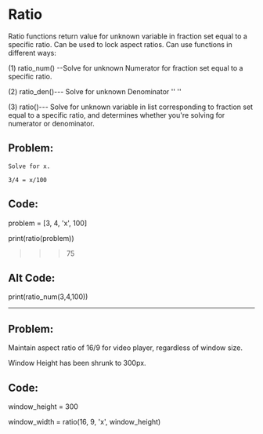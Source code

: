 # Ratio
Ratio functions return value for unknown variable in fraction set equal to a specific ratio.
Can be used to lock aspect ratios. 
Can use functions in different ways: 

(1) ratio_num() --Solve for unknown Numerator for fraction set equal to a specific ratio.

(2) ratio_den()--- Solve for unknown Denominator '' '' 

(3) ratio()--- Solve for unknown variable in list corresponding to fraction set equal to a specific ratio, and determines whether you're solving for numerator or denominator.  

Problem: 
-----------------
    Solve for x. 

    3/4 = x/100 


Code: 
-----------------
  problem = [3, 4, 'x', 100] 

  print(ratio(problem)) 

  >>>75 


Alt Code: 
-----------------
  print(ratio_num(3,4,100))
  
---------------------------------------------------

Problem: 
-----------------
  Maintain aspect ratio of 16/9 for video player, regardless of window size.
  
  Window Height has been shrunk to 300px. 

Code: 
-----------------
  window_height = 300 
  
  window_width = ratio(16, 9, 'x', window_height)
